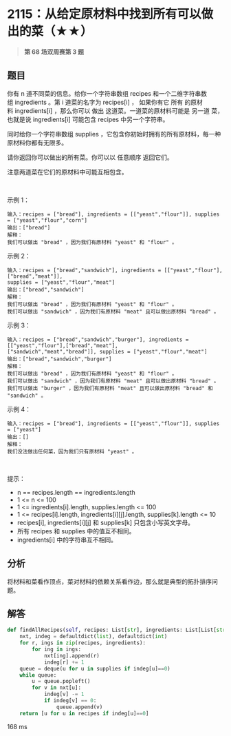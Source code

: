 # 2115：从给定原材料中找到所有可以做出的菜（★★）


> **第 68 场双周赛第 3 题**

## 题目

你有 n 道不同菜的信息。给你一个字符串数组 recipes 和一个二维字符串数组 ingredients 。第 i 道菜的名字为 recipes[i] ，
如果你有它 所有 的原材料 ingredients[i] ，那么你可以 做出 这道菜。一道菜的原材料可能是 另一道 菜，
也就是说 ingredients[i] 可能包含 recipes 中另一个字符串。

同时给你一个字符串数组 supplies ，它包含你初始时拥有的所有原材料，每一种原材料你都有无限多。

请你返回你可以做出的所有菜。你可以以 任意顺序 返回它们。

注意两道菜在它们的原材料中可能互相包含。

 

示例 1：

    输入：recipes = ["bread"], ingredients = [["yeast","flour"]], supplies = ["yeast","flour","corn"]
    输出：["bread"]
    解释：
    我们可以做出 "bread" ，因为我们有原材料 "yeast" 和 "flour" 。
示例 2：
    
    输入：recipes = ["bread","sandwich"], ingredients = [["yeast","flour"],["bread","meat"]], 
    supplies = ["yeast","flour","meat"]
    输出：["bread","sandwich"]
    解释：
    我们可以做出 "bread" ，因为我们有原材料 "yeast" 和 "flour" 。
    我们可以做出 "sandwich" ，因为我们有原材料 "meat" 且可以做出原材料 "bread" 。
示例 3：

    输入：recipes = ["bread","sandwich","burger"], ingredients = [["yeast","flour"],["bread","meat"],
    ["sandwich","meat","bread"]], supplies = ["yeast","flour","meat"]
    输出：["bread","sandwich","burger"]
    解释：
    我们可以做出 "bread" ，因为我们有原材料 "yeast" 和 "flour" 。
    我们可以做出 "sandwich" ，因为我们有原材料 "meat" 且可以做出原材料 "bread" 。
    我们可以做出 "burger" ，因为我们有原材料 "meat" 且可以做出原材料 "bread" 和 "sandwich" 。
示例 4：

    输入：recipes = ["bread"], ingredients = [["yeast","flour"]], supplies = ["yeast"]
    输出：[]
    解释：
    我们没法做出任何菜，因为我们只有原材料 "yeast" 。
 

提示：
- n == recipes.length == ingredients.length
- 1 <= n <= 100
- 1 <= ingredients[i].length, supplies.length <= 100
- 1 <= recipes[i].length, ingredients[i][j].length, supplies[k].length <= 10
- recipes[i], ingredients[i][j] 和 supplies[k] 只包含小写英文字母。
- 所有 recipes 和 supplies 中的值互不相同。
- ingredients[i] 中的字符串互不相同。


 
## 分析

将材料和菜看作顶点，菜对材料的依赖关系看作边，那么就是典型的拓扑排序问题。



## 解答

```python
def findAllRecipes(self, recipes: List[str], ingredients: List[List[str]], supplies: List[str]) -> List[str]:
    nxt, indeg = defaultdict(list), defaultdict(int)
    for r, ings in zip(recipes, ingredients):
        for ing in ings:
            nxt[ing].append(r)
            indeg[r] += 1
    queue = deque(u for u in supplies if indeg[u]==0)
    while queue:
        u = queue.popleft()
        for v in nxt[u]:
            indeg[v] -= 1
            if indeg[v] == 0:
                queue.append(v)
    return [u for u in recipes if indeg[u]==0]
```
168 ms
